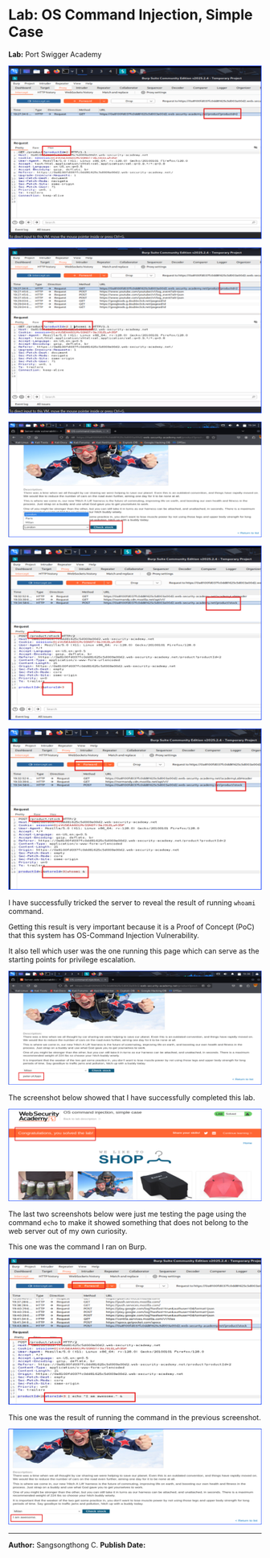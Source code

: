 # Lab: OS Command Injection, Simple Case

**Lab:** Port Swigger Academy

![originalProductID](images/OS-CommandInjection_1_originalProductID.png)

![addWhoAmI](images/OS-CommandInjection_2_addWhoAmI.png)

![checkStock](images/OS-CommandInjection_3_checkStock.png)

![checkStockOriginalBurp](images/OS-CommandInjection_3_checkStockOriginalBurp.png)

![checkStockAddWhoAmI](images/OS-CommandInjection_4_checkStockAddWhoAmI.png)

I have successfully tricked the server to reveal the result of running `whoami` command.

Getting this result is very important because it is a Proof of Concept (PoC) that this system has OS-Command Injection Vulnerability.

It also tell which user was the one running this page which can serve as the starting points for privilege escalation.

![whoAmIResult](images/OS-CommandInjection_5_whoAmIResult.png)

The screenshot below showed that I have successfully completed this lab.

![labSolved](images/OS-CommandInjection_6_labSolved.png)

The last two screenshots below were just me testing the page using the command `echo` to make it showed something that does not belong to the web server out of my own curiosity.

This one was the command I ran on Burp.

![playAround](images/OS-CommandInjection_zz_playAround.png)

This one was the result of running the command in the previous screenshot.

![playAroundResult](images/OS-CommandInjection_zz_playAroundResult.png)

---

**Author:** Sangsongthong C.
**Publish Date:**
